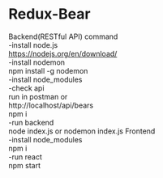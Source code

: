# Redux-Bear
Backend(RESTful API) command</br>
-install node.js</br>
https://nodejs.org/en/download/ </br>
-install nodemon</br>
npm install -g nodemon</br>
-install node_modules</br>
-check api</br>
 run in postman or </br>
http://localhost/api/bears</br>
npm i </br>
-run backend</br>
node index.js or nodemon index.js
Frontend </br>
-install node_modules</br>
npm i </br>
-run react</br>
npm start </br>

